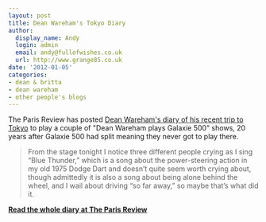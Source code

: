 ```yaml
---
layout: post
title: Dean Wareham's Tokyo Diary
author:
  display_name: Andy
  login: admin
  email: andy@fullofwishes.co.uk
  url: http://www.grange85.co.uk
date: '2012-01-05'
categories:
- dean & britta
- dean wareham
- other people's blogs
---
```

<p>The Paris Review has posted <a href="http://www.theparisreview.org/blog/2012/01/03/the-tokyo-diary/">Dean Wareham's diary of his recent trip to Tokyo</a> to play a couple of "Dean Wareham plays Galaxie 500" shows, 20 years after Galaxie 500 had split meaning they never got to play there.</p>
<blockquote><p>From the stage tonight I notice three different people crying as I sing “Blue Thunder,” which is a song about the power-steering action in my old 1975 Dodge Dart and doesn’t quite seem worth crying about, though admittedly it is also a song about being alone behind the wheel, and I wail about driving “so far away,” so maybe that’s what did it.</p></blockquote>
<p><strong><a href="http://www.theparisreview.org/blog/2012/01/03/the-tokyo-diary/">Read the whole diary at The Paris Review</a></strong></p>
<p><figure class="caption aligncenter" caption="Backstage at the Liquid Room, we are trying to staying awake before the show, eating rice cakes and unusual candy bars and staring at the poster of Kurt and Courtney on the wall"><img alt="" src="https://media.fullofwishes.co.uk/ahfow/uploads/2012/01/5-Liquid-Room-dressing-room-e1323966563483.jpg" title="Kurt & Courtney" /><figcaption class="caption-text"></figcaption></figure>

